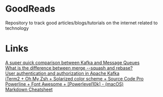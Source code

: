 # GoodReads
Repository to track good articles/blogs/tutorials on the internet related to technology


# Links

[A super quick comparison between Kafka and Message Queues](https://hackernoon.com/a-super-quick-comparison-between-kafka-and-message-queues-e69742d855a8) <br>
[What is the difference between merge --squash and rebase?](https://stackoverflow.com/questions/2427238/what-is-the-difference-between-merge-squash-and-rebase) <br>
[User authentication and authorization in Apache Kafka](https://developer.ibm.com/components/kafka/tutorials/kafka-authn-authz/) <br>
[iTerm2 + Oh My Zsh + Solarized color scheme + Source Code Pro Powerline + Font Awesome + [Powerlevel10k] - (macOS)](https://gist.github.com/kevin-smets/8568070) <br>
[Markdown Cheatsheet](https://github.com/adam-p/markdown-here/wiki/Markdown-Cheatsheet#lines) <br>
